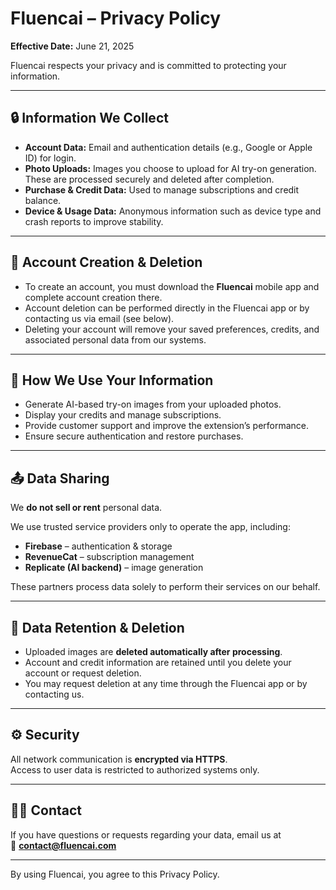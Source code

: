 # Fluencai – Privacy Policy
**Effective Date:** June 21, 2025  

Fluencai respects your privacy and is committed to protecting your information.

---

## 🔒 Information We Collect

- **Account Data:** Email and authentication details (e.g., Google or Apple ID) for login.  
- **Photo Uploads:** Images you choose to upload for AI try-on generation. These are processed securely and deleted after completion.  
- **Purchase & Credit Data:** Used to manage subscriptions and credit balance.  
- **Device & Usage Data:** Anonymous information such as device type and crash reports to improve stability.

---

## 🧾 Account Creation & Deletion

- To create an account, you must download the **Fluencai** mobile app and complete account creation there.  
- Account deletion can be performed directly in the Fluencai app or by contacting us via email (see below).  
- Deleting your account will remove your saved preferences, credits, and associated personal data from our systems.

---

## 🎯 How We Use Your Information

- Generate AI-based try-on images from your uploaded photos.  
- Display your credits and manage subscriptions.  
- Provide customer support and improve the extension’s performance.  
- Ensure secure authentication and restore purchases.

---

## 📤 Data Sharing

We **do not sell or rent** personal data.  

We use trusted service providers only to operate the app, including:

- **Firebase** – authentication & storage  
- **RevenueCat** – subscription management  
- **Replicate (AI backend)** – image generation  

These partners process data solely to perform their services on our behalf.

---

## 🧼 Data Retention & Deletion

- Uploaded images are **deleted automatically after processing**.  
- Account and credit information are retained until you delete your account or request deletion.  
- You may request deletion at any time through the Fluencai app or by contacting us.

---

## ⚙️ Security

All network communication is **encrypted via HTTPS**.  
Access to user data is restricted to authorized systems only.

---

## 🧑‍💻 Contact

If you have questions or requests regarding your data, email us at  
📧 **[contact@fluencai.com](mailto:contact@fluencai.com)**

---

By using Fluencai, you agree to this Privacy Policy.
